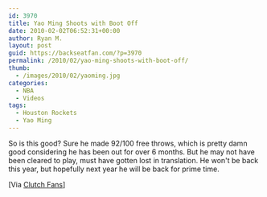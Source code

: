 ```yaml
---
id: 3970
title: Yao Ming Shoots with Boot Off
date: 2010-02-02T06:52:31+00:00
author: Ryan M.
layout: post
guid: https://backseatfan.com/?p=3970
permalink: /2010/02/yao-ming-shoots-with-boot-off/
thumb:
  - /images/2010/02/yaoming.jpg
categories:
  - NBA
  - Videos
tags:
  - Houston Rockets
  - Yao Ming
---
```


<div class="entry">
  <p>
  </p>

  <p>
    So is this good? Sure he made 92/100 free throws, which is pretty damn good considering he has been out for over 6 months. But he may not have been cleared to play, must have gotten lost in translation. He won't be back this year, but hopefully next year he will be back for prime time.
  </p>

  <p>
    [Via <a href="http://bbs.clutchfans.net/showthread.php?t=181262">Clutch Fans</a>]
  </p>
</div>
